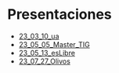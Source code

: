 # Presentaciones
- [23_03_10_ua](https://liberamsl.github.io/presentaciones/23_03_10_ua)
- [23_05_05_Master_TIG](https://liberamsl.github.io/presentaciones/23_05_05_Master_TIG)
- [23_05_13_esLibre](https://liberamsl.github.io/presentaciones/23_05_13_ODM)
- [23_07_27_Olivos](https://liberamsl.github.io/presentaciones/23_07_27_ag_precision)
